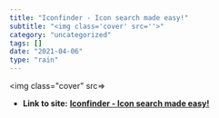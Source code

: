 ```yaml
---
title: "Iconfinder - Icon search made easy!"
subtitle: "<img class='cover' src=''>"
category: "uncategorized"
tags: []
date: "2021-04-06"
type: "rain"
---
```

<img class="cover" src=>


* **Link to site:** **[Iconfinder - Icon search made easy!](http://www.iconfinder.net)**